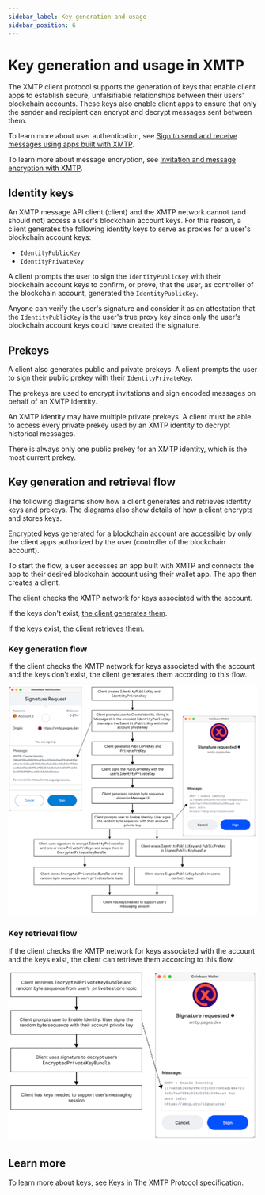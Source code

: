 ```yaml
---
sidebar_label: Key generation and usage
sidebar_position: 6
---
```


# Key generation and usage in XMTP

The XMTP client protocol supports the generation of keys that enable client apps to establish secure, unfalsifiable relationships between their users' blockchain accounts. These keys also enable client apps to ensure that only the sender and recipient can encrypt and decrypt messages sent between them.

To learn more about user authentication, see [Sign to send and receive messages using apps built with XMTP](account-signatures).

To learn more about message encryption, see [Invitation and message encryption with XMTP](invitation-and-message-encryption).


## Identity keys

An XMTP message API client (client) and the XMTP network cannot (and should not) access a user's blockchain account keys. For this reason, a client generates the following identity keys to serve as proxies for a user's blockchain account keys:

- `IdentityPublicKey`
- `IdentityPrivateKey`

A client prompts the user to sign the `IdentityPublicKey` with their blockchain account keys to confirm, or prove, that the user, as controller of the blockchain account, generated the `IdentityPublicKey`.

Anyone can verify the user's signature and consider it as an attestation that the `IdentityPublicKey` is the user's true proxy key since only the user's blockchain account keys could have created the signature.

## Prekeys

A client also generates public and private prekeys. A client prompts the user to sign their public prekey with their `IdentityPrivateKey`.

The prekeys are used to encrypt invitations and sign encoded messages on behalf of an XMTP identity.

An XMTP identity may have multiple private prekeys. A client must be able to access every private prekey used by an XMTP identity to decrypt historical messages.

There is always only one public prekey for an XMTP identity, which is the most current prekey.

## Key generation and retrieval flow

The following diagrams show how a client generates and retrieves identity keys and prekeys. The diagrams also show details of how a client encrypts and stores keys.

Encrypted keys generated for a blockchain account are accessible by only the client apps authorized by the user (controller of the blockchain account).

To start the flow, a user accesses an app built with XMTP and connects the app to their desired blockchain account using their wallet app. The app then creates a client.

The client checks the XMTP network for keys associated with the account.

If the keys don't exist, [the client generates them](#key-generation-flow).

If the keys exist, [the client retrieves them](#key-retrieval-flow).

### Key generation flow

If the client checks the XMTP network for keys associated with the account and the keys don't exist, the client generates them according to this flow.

![Flowchart shows how a message API client generates and stores identity keys and prekeys needed to support a user's messaging session](img/key-generation-flow.png)<!--source file: https://www.figma.com/file/77ToMB4T16NiLwJjIp7dU1/diagrams?node-id=47%3A755-->

### Key retrieval flow

If the client checks the XMTP network for keys associated with the account and the keys exist, the client can retrieve them according to this flow.

![Flowchart shows how a message API client retrieves existing identity keys and prekeys needed to support a user's messaging session](img/key-retrieval-flow.png)<!--source file: https://www.figma.com/file/77ToMB4T16NiLwJjIp7dU1/diagrams?node-id=48%3A813-->

## Learn more

To learn more about keys, see [Keys](https://github.com/xmtp/proto/blob/main/PROTOCOL.md#keys) in The XMTP Protocol specification.
